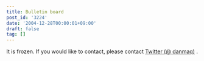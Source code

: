 ```yaml
---
title: Bulletin board
post_id: '3224'
date: '2004-12-28T00:00:01+09:00'
draft: false
tag: []
---
```


It is frozen. If you would like to contact, please contact [Twitter (@ danmaq)](http://twitter.com/danmaq) .